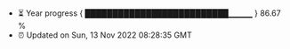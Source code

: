 - ⏳ Year progress { ██████████████████████████▁▁▁▁ } 86.67 %
- ⏰ Updated on Sun, 13 Nov 2022 08:28:35 GMT


